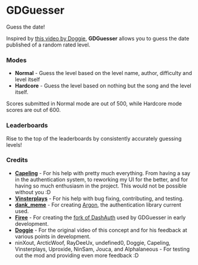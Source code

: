 # GDGuesser
Guess the date!

Inspired by [this video by Doggie](https://www.youtube.com/watch?v=cglfVPbajHk), **GDGuesser** allows you to guess the date published of a random rated level.

### Modes
- <cy>**Normal**</c> - Guess the level based on the <cg>level name, author, difficulty</c> and level itself
- <cr>**Hardcore**</c> - Guess the level based on <cr>nothing but the song and the level itself.</c>

Scores submitted in Normal mode are out of 500, while Hardcore mode scores are out of 600.

### Leaderboards
Rise to the top of the leaderboards by consistently accurately guessing levels!

### Credits
- [**Capeling**](https://github.com/Capeling) - For his help with pretty much everything. From having a say in the authentication system, to reworking my UI for the better, and for having so much enthusiasm in the project. This would not be possible without you :D
- [**Vinsterplays**](https://github.com/Vinsterplays) - For his help with bug fixing, contributing, and testing.
- [**dank_meme**](https://github.com/dankmeme01) - For creating [Argon](https://github.com/GlobedGD/Argon), the authentication library current used.
- [**Firee**](https://github.com/FireMario211) - For creating the [fork of DashAuth](https://github.com/FireMario211/dashauth) used by GDGuesser in early development.
- [**Doggie**](https://youtube.com/@DoggieDasher) - For the original video of this concept and for his feedback at various points in development.
- ninXout, ArcticWoof, RayDeeUx, undefined0, Doggie, Capeling, Vinsterplays, Uproxide, NinSam, Jouca, and Alphalaneous - For testing out the mod and providing even more feedback :D
